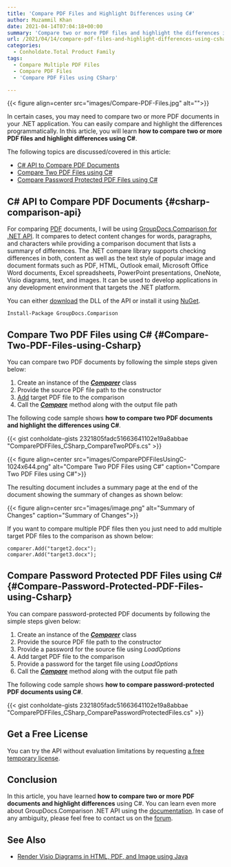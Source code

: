 ```yaml
---
title: 'Compare PDF Files and Highlight Differences using C#'
author: Muzammil Khan
date: 2021-04-14T07:04:18+00:00
summary: 'Compare two or more PDF files and highlight the differences in a separate PDF file programmatically. Compare password protected files using C# in your .NET application. In this article, you are going to learn <strong>how to compare two or more PDF documents and highlight differences using C#</strong>. '
url: /2021/04/14/compare-pdf-files-and-highlight-differences-using-csharp/
categories:
  - Conholdate.Total Product Family
tags:
  - Compare Multiple PDF Files
  - Compare PDF Files
  - 'Compare PDF Files using CSharp'

---
```



{{< figure align=center src="images/Compare-PDF-Files.jpg" alt="">}}
 

In certain cases, you may need to compare two or more PDF documents in your .NET application. You can easily compare and highlight the differences programmatically. In this article, you will learn&nbsp;**how to compare two or more PDF files and highlight differences using C#**.

The following topics are discussed/covered in this article:

  * [C# API to Compare PDF Documents][2]
  * [Compare Two PDF Files using C#][3]
  * [Compare Password Protected PDF Files using C#][4]

## C# API to Compare PDF Documents {#csharp-comparison-api}

For comparing [PDF][5] documents, I will be using [GroupDocs.Comparison for .NET API][6]. It compares to detect content changes for words, paragraphs, and characters while providing a comparison document that lists a summary of differences. The .NET compare library supports checking differences in both, content as well as the text style of popular image and document formats such as PDF, HTML, Outlook email, Microsoft Office Word documents, Excel spreadsheets, PowerPoint presentations, OneNote, Visio diagrams, text, and images. It can be used to develop applications in any development environment that targets the .NET platform.

You can either&nbsp;[download][7]&nbsp;the DLL of the API or install it using&nbsp;[NuGet][8].

<pre class="wp-block-code"><code>Install-Package GroupDocs.Comparison</code></pre>

## Compare Two PDF Files using C# {#Compare-Two-PDF-Files-using-Csharp}

You can compare two PDF documents by following the simple steps given below:

  1. Create an instance of the&nbsp;_**[Comparer][9]**_ class
  2. Provide the source PDF file path to the constructor
  3. [Add][10] target PDF file to the comparison
  4. Call the&nbsp;_**[Compare][11]**_ method along with the output file path

The following&nbsp;code sample shows&nbsp;**how to compare two PDF documents and highlight the differences using C#**.

{{< gist conholdate-gists 2321805fadc51663641102e19a8abbae "ComparePDFFiles_CSharp_CompareTwoPDFs.cs" >}}

{{< figure align=center src="images/ComparePDFFilesUsingC-1024x644.png" alt="Compare Two PDF Files using C#" caption="Compare Two PDF Files using C#">}}
 

The resulting document includes a summary page at the end of the document showing the summary of changes as shown below:

{{< figure align=center src="images/image.png" alt="Summary of Changes" caption="Summary of Changes">}}
 

If you want to compare multiple PDF files then you just need to add multiple target PDF files to the comparison as shown below:

<pre class="wp-block-code"><code>comparer.Add("target2.docx");
comparer.Add("target3.docx");</code></pre>

## Compare Password Protected PDF Files using C# {#Compare-Password-Protected-PDF-Files-using-Csharp}

You can compare password-protected PDF documents by following the simple steps given below:

  1. Create an instance of the&nbsp;_**[Comparer][9]**_ class
  2. Provide the source PDF file path to the constructor
  3. Provide a password for the source file using _LoadOptions_
  4. Add target PDF file to the comparison
  5. Provide a password for the target file using _LoadOptions_
  6. Call the&nbsp;_**[Compare][11]**_ method along with the output file path

The following&nbsp;code sample shows&nbsp;**how to compare password-protected PDF documents using C#**.

{{< gist conholdate-gists 2321805fadc51663641102e19a8abbae "ComparePDFFiles_CSharp_ComparePasswordProtectedFiles.cs" >}}

## Get a Free License

You can try the API without evaluation limitations by requesting&nbsp;[a free temporary license][14].

## Conclusion

In this article, you have learned&nbsp;**how **to compare two or more PDF documents and highlight differences****&nbsp;using C#. You can learn even more about GroupDocs.Comparison .NET API using the&nbsp;[documentation][15]. In case of any ambiguity, please feel free to contact us on the&nbsp;[forum][16].

## See Also

  * [Render Visio Diagrams in HTML, PDF, and Image using Java][17]

 [1]: https://blog.conholdate.com/wp-content/uploads/sites/27/2021/04/Compare-PDF-Files.jpg
 [2]: #csharp-comparison-api
 [3]: #Compare-Two-PDF-Files-using-Csharp
 [4]: #Compare-Password-Protected-PDF-Files-using-Csharp
 [5]: https://docs.fileformat.com/pdf/
 [6]: https://products.groupdocs.com/comparison/net
 [7]: https://downloads.groupdocs.com/comparison/net
 [8]: https://www.nuget.org/packages/GroupDocs.Comparison
 [9]: https://apireference.groupdocs.com/comparison/net/groupdocs.comparison/comparer
 [10]: https://apireference.groupdocs.com/comparison/net/groupdocs.comparison.comparer/add/methods/2
 [11]: https://apireference.groupdocs.com/comparison/net/groupdocs.comparison.comparer/compare/methods/7
 [12]: https://blog.conholdate.com/wp-content/uploads/sites/27/2021/04/ComparePDFFilesUsingC.png
 [13]: https://blog.conholdate.com/wp-content/uploads/sites/27/2021/04/image.png
 [14]: https://purchase.groupdocs.com/temporary-license
 [15]: https://docs.groupdocs.com/comparison/net/
 [16]: https://forum.groupdocs.com/c/comparison/
 [17]: https://blog.conholdate.com/2021/04/07/render-visio-diagrams-in-html-pdf-and-image-using-java/




